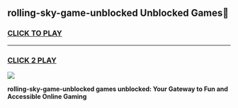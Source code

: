 
## rolling-sky-game-unblocked Unblocked Games👋
<h3>
<a href="https://news.freeplayer.one?title=rolling-sky-game-unblocked&ref=16F">CLICK TO PLAY</a></h3>
<hr>

<h3>
<a href="https://news.freeplayer.one?title=rolling-sky-game-unblocked&ref=16F">CLICK 2 PLAY</a>
  
</h3>

<a href="https://news.freeplayer.one?title=rolling-sky-game-unblocked&ref=16F/"><img src="https://clearcache.store/games.png"></a>


**rolling-sky-game-unblocked games unblocked: Your Gateway to Fun and Accessible Online Gaming**
